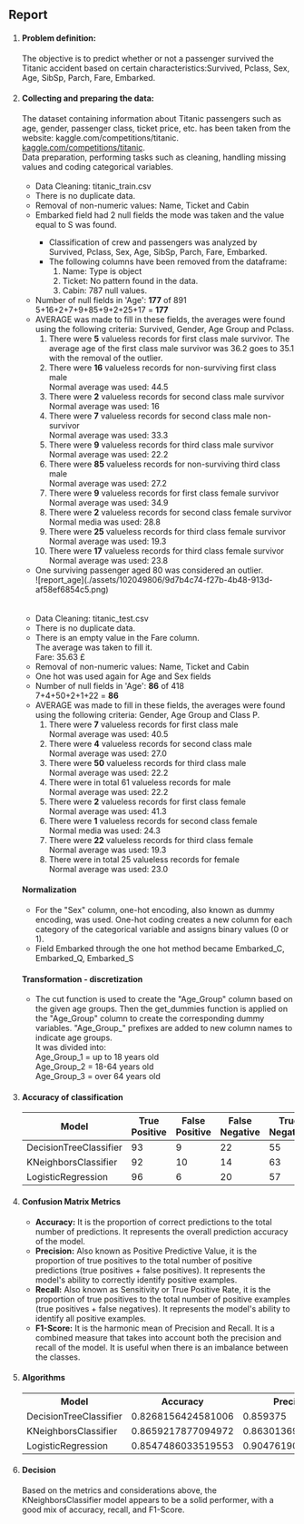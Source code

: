 <h2>Report</h2>

<ol>
    <li>
        <h4>Problem definition:</h4>                    
        The objective is to predict whether or not a passenger survived the Titanic accident based on certain characteristics:Survived, Pclass, Sex, Age, SibSp, Parch, Fare, Embarked.<br>
    </li>
    <li>
        <h4>Collecting and preparing the data:</h4>       
        The dataset containing information about Titanic passengers such as age, gender, passenger class, ticket price, etc. has been taken from the website: kaggle.com/competitions/titanic.
        <a href="https://www.kaggle.com/competitions/titanic" target="_blank">kaggle.com/competitions/titanic</a>.<br>
        Data preparation, performing tasks such as cleaning, handling missing values and coding categorical variables.<br><br>
        <ul>
            <li>
                Data Cleaning: titanic_train.csv
            </li>                          
            </li>
            <li>  
                There is no duplicate data.
            </li>    
            <li> 
                Removal of non-numeric values: Name, Ticket and Cabin
            </li> 
            <li> 
                Embarked field had 2 null fields the mode was taken and the value equal to S was found.
            </li>                         
                <ul>
                    <li>
                    Classification of crew and passengers was analyzed by Survived, Pclass, Sex, Age, SibSp, Parch, Fare, Embarked.
                    </li>
                    <li>
                    The following columns have been removed from the dataframe:
                        <ol>
                            <li>
                            Name: Type is object
                            </li>
                            <li>
                            Ticket: No pattern found in the data.
                            </li>
                            <li>
                            Cabin: 787 null values.
                            </li>
                        </ol>
                    </li>
                </ul>
            </li>                    
            <li> 
                Number of null fields in 'Age': <b>177</b> of 891<br>
                5+16+2+7+9+85+9+2+25+17 = <b>177</b>
            </li>
            <li> 
                AVERAGE was made to fill in these fields, the averages were found using the following criteria: Survived, Gender, Age Group and Pclass.<br>
                <ol>
                    <li>
                    There were <b>5</b> valueless records for first class male survivor. The average age of the first class male survivor was 36.2 goes to 35.1 with the removal of the outlier.
                    </li>
                    <li>
                    There were <b>16</b> valueless records for non-surviving first class male<br>
                    Normal average was used: 44.5
                    </li>
                    <li>
                    There were <b>2</b> valueless records for second class male survivor<br>
                    Normal average was used: 16 
                    </li>
                    <li>
                    There were <b>7</b> valueless records for second class male non-survivor<br>
                    Normal average was used: 33.3
                    </li>
                    <li>
                    There were <b>9</b> valueless records for third class male survivor<br>
                    Normal average was used: 22.2
                    </li>
                    <li>
                    There were <b>85</b> valueless records for non-surviving third class male<br>
                    Normal average was used: 27.2
                    </li>
                    <li>
                    There were <b>9</b> valueless records for first class female survivor<br>
                    Normal average was used: 34.9
                    </li>
                    <li>
                    There were <b>2</b> valueless records for second class female survivor<br>
                    Normal media was used: 28.8
                    </li>
                    <li>
                    There were <b>25</b> valueless records for third class female survivor<br>
                    Normal average was used: 19.3
                    </li>
                    <li>
                    There were <b>17</b> valueless records for third class female survivor<br>
                    Normal average was used: 23.8
                    </li>
                </ol>
            </li>
            <li>
                One surviving passenger aged 80 was considered an outlier.<br>
                ![report_age](./assets/102049806/9d7b4c74-f27b-4b48-913d-af58ef6854c5.png)
            </li>
        </ul>
        <br><br>
        <ul>
            <li>
                Data Cleaning: titanic_test.csv
            </li>                         
            </li>
            <li>  
                There is no duplicate data.
            </li>    
            <li>  
            There is an empty value in the Fare column. <br>
            The average was taken to fill it.<br>
            Fare: 35.63 £
            </li>                        
            <li> 
                Removal of non-numeric values: Name, Ticket and Cabin
            </li>          
            <li> 
                One hot was used again for Age and Sex fields
            </li>
            <li> 
                Number of null fields in 'Age': <b>86</b> of 418<br>
                7+4+50+2+1+22 = <b>86</b>
            </li>
            <li> 
                AVERAGE was made to fill in these fields, the averages were found using the following criteria: Gender, Age Group and Class P.<br>
                <ol>
                    <li>
                    There were <b>7</b> valueless records for first class male<br>
                    Normal average was used: 40.5 
                    </li>
                    <li>
                    There were <b>4</b> valueless records for second class male<br>
                    Normal average was used: 27.0
                    </li>
                    <li>
                    There were <b>50</b> valueless records for third class male<br>
                    Normal average was used: 22.2
                    </li>
                    <li>
                    There were in total 61 valueless records for male<br>
                    Normal average was used: 22.2
                    </li>       
                    <li>
                    There were <b>2</b> valueless records for first class female<br>
                    Normal average was used: 41.3
                    </li>
                    <li>
                    There were <b>1</b> valueless records for second class female<br>
                    Normal media was used: 24.3
                    </li>
                    <li>
                    There were <b>22</b> valueless records for third class female<br>
                    Normal average was used: 19.3
                    </li>
                    <li>
                    There were in total 25 valueless records for female<br>
                    Normal average was used: 23.0
                    </li>                            
                </ol>
            </li>
        </ul>
        <h4>Normalization</h4>
        <ul>
            <li>
                For the "Sex" column, one-hot encoding, also known as dummy encoding, was used. One-hot coding creates a new column for each category of the categorical variable and assigns binary values (0 or 1). 
            </li>
            <li>
                Field Embarked through the one hot method became Embarked_C, Embarked_Q, Embarked_S
            </li>
        </ul>                
        <h4>Transformation - discretization</h4>
        <ul>
            <li>                   
                The cut function is used to create the "Age_Group" column based on the given age groups. Then the get_dummies function is applied on the "Age_Group" column to create the corresponding dummy variables. "Age_Group_" prefixes are added to new column names to indicate age groups.<br>   
                It was divided into:<br>
                Age_Group_1 = up to 18 years old<br>
                Age_Group_2 = 18-64 years old<br>
                Age_Group_3 = over 64 years old
            </li>
        </ul>                    
    </li>
    <li>
        <h4>Accuracy of classification</h4>
        <table>
            <thead>
                <tr>
                <th>Model</th>
                <th>True Positive</th>
                <th>False Positive</th>
                <th>False Negative</th>
                <th>True Negative</th>
                </tr>
            </thead>
            <tbody>
                <tr>
                    <td>DecisionTreeClassifier</td>
                    <td>93</td>
                    <td>9</td>
                    <td>22</td>
                    <td>55</td>
                </tr>
                <tr>
                    <td>KNeighborsClassifier</td>
                    <td>92</td>
                    <td>10</td>
                    <td>14</td>
                    <td>63</td>
                </tr>
                <tr>
                    <td>LogisticRegression</td>
                    <td>96</td>
                    <td>6</td>
                    <td>20</td>
                    <td>57</td>
                </tr>
            </tbody>
        </table>  
    </li>
    <li>
        <h4>Confusion Matrix Metrics</h4>
        <ul>
            <li>
                <strong>Accuracy:</strong> It is the proportion of correct predictions to the total number of predictions. It represents the overall prediction accuracy of the model.
            </li>
            <li>
                <strong>Precision:</strong> Also known as Positive Predictive Value, it is the proportion of true positives to the total number of positive predictions (true positives + false positives). It represents the model's ability to correctly identify positive examples.
            </li>
            <li>
                <strong>Recall:</strong> Also known as Sensitivity or True Positive Rate, it is the proportion of true positives to the total number of positive examples (true positives + false negatives). It represents the model's ability to identify all positive examples.
            </li>
            <li>
                <strong>F1-Score:</strong> It is the harmonic mean of Precision and Recall. It is a combined measure that takes into account both the precision and recall of the model. It is useful when there is an imbalance between the classes.
            </li>
        </ul>
    </li>     
    <li>
        <h4>Algorithms</h4>
        <table>
            <tr>
                <th>Model</th>
                <th>Accuracy</th>
                <th>Precision</th>
                <th>Recall</th>
                <th>F1-Score</th>
            </tr>
            <tr>
                <td>DecisionTreeClassifier</td>
                <td>0.8268156424581006</td>
                <td>0.859375</td>
                <td>0.7142857142857143</td>
                <td>0.7801418439716311</td>
            </tr>
            <tr>
                <td>KNeighborsClassifier</td>
                <td>0.8659217877094972</td>
                <td>0.863013698630137</td>
                <td>0.8181818181818182</td>
                <td>0.8400000000000001</td>
            </tr>
            <tr>
                <td>LogisticRegression</td>
                <td>0.8547486033519553</td>
                <td>0.9047619047619048</td>
                <td>0.7402597402597403</td>
                <td>0.8142857142857143</td>
            </tr>
        </table>
    </li>
    <li>
        <h4>Decision</h4>
            Based on the metrics and considerations above, the KNeighborsClassifier model appears to be a solid performer, with a good mix of accuracy, recall, and F1-Score.
    </li>
</ol>
